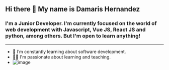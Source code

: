 ## Hi there 👋 My name is Damaris Hernandez


### I'm a Junior Developer. I'm currently focused on the world of web development with Javascript, Vue JS, React JS and python, among others. But I'm open to learn anything!

***

* 🔭 I’m constantly learning about software development.
* 👩‍🏫 I'm passionate about learning and teaching.
* ![image](https://user-images.githubusercontent.com/77691249/141554562-c8a9deb1-0783-4c9e-8f73-713504cfddb4.png)




